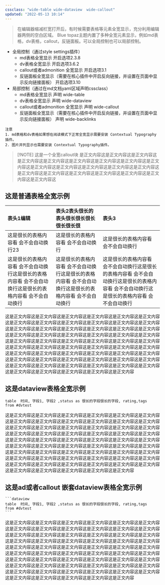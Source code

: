 ```yaml
---
cssclass: "wide-table wide-dataview  wide-callout"
updated: "2022-05-13 10:14"
---
```


> 在编辑器缩减栏宽打开后，有时候需要表格等元素全宽显示，充分利用编辑器两侧的空白区域。
Blue topaz主题内置了多种全宽元素显示，例如md表格，dv表格，callout，反链面板。可以全局控制也可以局部控制。

- 全局控制（通过style settings插件）
	- md表格全宽显示  开启选项2.3.8
	- dv表格全宽显示    开启选项3.6.2
	- callout或者admonition 全宽显示    开启选项3.1
	- 反链面板全宽显示（需要在核心插件中开启反向链接，并设置在页面中显示反向链接面板）    开启选项3.10
- 局部控制（通过在md文档yaml区域声明cssclass）
	- md表格全宽显示  声明 wide-table
	- dv表格全宽显示    声明 wide-dataview
	- callout或者admonition 全宽显示   声明 wide-callout
	- 反链面板全宽显示（需要在核心插件中开启反向链接，并设置在页面中显示反向链接面板）    声明 wide-backlinks

```ad-warning
注意
1. md表格和dv表格如果想在阅读模式下正常全宽显示需要安装 Contextual Typography插件。
2. 图片并列显示也需要安装 Contextual Typography插件。
```


> [!NOTE] 这是一个全宽callout块
> 是正文内容这是正文内容这是正文内容这是正文内容这是正文内容这是正文内容这是正文内容这是正文内容这是正文内容这是正文内容这是正文内容这是正文内容这是正文内容这是正文内容这是正文内容这是正文内容这是正文内容这是正文内容这是正文内容这是正文内容这是正文内容这


## 这是普通表格全宽示例

|表头1编辑|表头2表头很长的表头很长很长很长很长很长很|表头3|
| :----------------------------------------------------- | :----------------------------------------------------- | :----------------------------------------------------------------------- |
|这是很长的表格内容看 会不会自动换行23|这是很长的表格内容看 会不会自动换行|这是很长的表格内容看 会不会自动换行|
|这是很长的表格内容看 会不会自动换行这是很长的表格内容看 会不会自动换行这是很长的表格内容看 会不会自动换行|这是很长的表格内容看 会不会自动换行这是很长的表格内容看 会不会自动换行这是很长的表格内容看 会不会自动换行|这是很长的表格内容看 会不会自动换行这是很长的表格内容看 会不会自动换行这是很长的表格内容看 会不会自动换行这是很长的表格内容看 会不会自动换行|

这是正文内容这是正文内容这是正文内容这是正文内容这是正文内容这是正文内容这是正文内容这是正文内容这是正文内容这是正文内容这是正文内容这是正文内容这是正文内容这是正文内容这是正文内容这是正文内容这是正文内容这是正文内容这是正文内容这是正文内容这是正文内容这是正文内容这是正文内容这是正文内容这是正文内容这是正文内容这是正文内容这是正文内容这是正文内容这是正文内容这是正文内容这是正文内容这是正文内容这是正文内容这是正文内容这是正文内容这是正文内容这是正文内容这是正文内容这是正文内容这是正文内容这是正文内容这是正文内容这是正文内容这是正文内容这是正文内容这是正文内容这是正文内容这是正文内容这是正文内容这是正文内容这是正文内容这是正文内容这是正文内容这是正文内容这是正文内容这是正文内容这是正文内容这是正文内容

## 这是dataview表格全宽示例

```dataview
table  时间, 字段1, 字段2 ,status as 很长的字段很长的字段, rating,tags
from #dvtest
```

这是正文内容这是正文内容这是正文内容这是正文内容这是正文内容这是正文内容这是正文内容这是正文内容这是正文内容这是正文内容这是正文内容这是正文内容这是正文内容这是正文内容这是正文内容这是正文内容这是正文内容这是正文内容这是正文内容这是正文内容这是正文内容这是正文内容这是正文内容这是正文内容这是正文内容这是正文内容这是正文内容这是正文内容这是正文内容这是正文内容这是正文内容这是正文内容这是正文内容这是正文内容这是正文内容这是正文内容这是正文内容这是正文内容这是正文内容这是正文内容这是正文内容这是正文内容这是正文内容这是正文内容这是正文内容这是正文内容这是正文内容这是正文内容这是正文内容这是正文内容这是正文内容这是正文内容这是正文内容这是正文内容这是正文内容这是正文内容这是正文内容这是正文内容这是正文内容
## 这是ad或者callout 嵌套dataview表格全宽示例
````ad-example
```dataview
table  时间, 字段1, 字段2 ,status as 很长的字段很长的字段, rating,tags
from #dvtest
```
````
这是正文内容这是正文内容这是正文内容这是正文内容这是正文内容这是正文内容这是正文内容这是正文内容这是正文内容这是正文内容这是正文内容这是正文内容这是正文内容这是正文内容这是正文内容这是正文内容这是正文内容这是正文内容这是正文内容这是正文内容这是正文内容这是正文内容这是正文内容这是正文内容这是正文内容这是正文内容这是正文内容这是正文内容这是正文内容这是正文内容这是正文内容这是正文内容这是正文内容这是正文内容这是正文内容这是正文内容这是正文内容这是正文内容这是正文内容这是正文内容这是正文内容这是正文内容这是正文内容这是正文内容这是正文内容这是正文内容这是正文内容这是正文内容这是正文内容这是正文内容这是正文内容这是正文内容这是正文内容这是正文内容这是正文内容这是正文内容这是正文内容这是正文内容这是正文内容